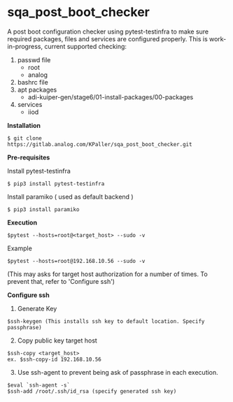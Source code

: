 # sqa_post_boot_checker

A post boot configuration checker using pytest-testinfra to make sure required packages, files and services are configured properly.
This is work-in-progress, current supported checking:
1. passwd file
    * root
    * analog
2. bashrc file
3. apt packages
    * adi-kuiper-gen/stage6/01-install-packages/00-packages
4. services
    *  iiod

**Installation**

`$ git clone https://gitlab.analog.com/KPaller/sqa_post_boot_checker.git`

**Pre-requisites**

Install pytest-testinfra

`$ pip3 install pytest-testinfra`

Install paramiko ( used as default backend )

`$ pip3 install paramiko`

**Execution**

`$pytest --hosts=root@<target_host> --sudo -v`

Example

`$pytest --hosts=root@192.168.10.56 --sudo -v` 

(This may asks for target host authorization for a number of times. To prevent that, refer to 'Configure ssh')

**Configure ssh**

1. Generate Key

`$ssh-keygen (This installs ssh key to default location. Specify passphrase)`

2. Copy public key target host
```
$ssh-copy <target_host>
ex. $ssh-copy-id 192.168.10.56
```


3. Use ssh-agent to prevent being ask of passphrase in each execution.
```
$eval `ssh-agent -s`
$ssh-add /root/.ssh/id_rsa (specify generated ssh key)
```





